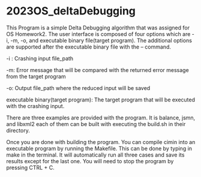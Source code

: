 # 2023OS_deltaDebugging
This Program is a simple Delta Debugging algorithm that was assigned for OS Homework2. 
The user interface is composed of four options which are -i, -m, -o, and executable binary file(target program). The additional options are supported after the executable binary file with the – command. 


-i : Crashing input file_path

-m: Error message that will be compared with the returned error message from the target program

-o: Output file_path where the reduced input will be saved

executable binary(target program): The target program that will be executed with the crashing input.

There are three examples are provided with the program. It is balance, jsmn, and libxml2 each of them can be built with executing the build.sh in their directory. 

Once you are done with building the program. You can compile cimin into an executable program by running the Makefile. This can be done by typing in make in the terminal. It will automatically run all three cases and save its results except for the last one. You will need to stop the program by pressing CTRL + C.


